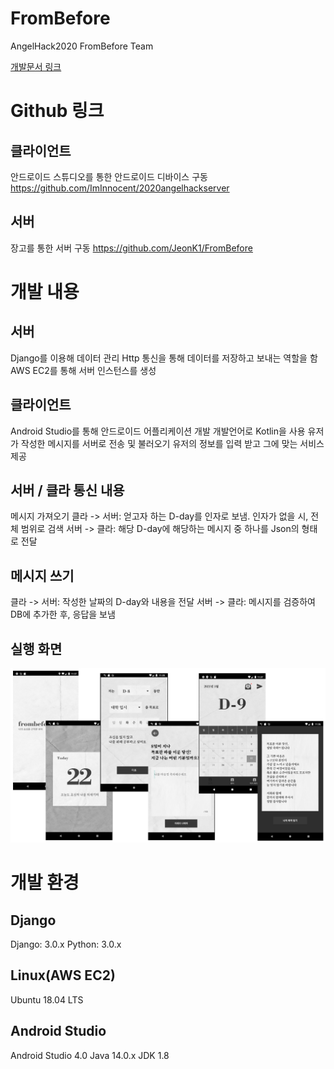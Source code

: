 # FromBefore
AngelHack2020 FromBefore Team

[개발문서 링크](https://docs.google.com/document/d/1EocbkrUlWa5vcP9SRFf-Bmn_i0vSo1Scv2Q8S0O1BxY/edit)


Github 링크
==========================

클라이언트
-------------
안드로이드 스튜디오를 통한 안드로이드 디바이스 구동
https://github.com/ImInnocent/2020angelhackserver

서버
-------------
장고를 통한 서버 구동
https://github.com/JeonK1/FromBefore


개발 내용
==========================

서버
-------------
  Django를 이용해 데이터 관리
  Http 통신을 통해 데이터를 저장하고 보내는 역할을 함
  AWS EC2를 통해 서버 인스턴스를 생성

클라이언트
-------------
  Android Studio를 통해 안드로이드 어플리케이션 개발
  개발언어로 Kotlin을 사용
  유저가 작성한 메시지를 서버로 전송 및 불러오기
  유저의 정보를 입력 받고 그에 맞는 서비스 제공

서버 / 클라 통신 내용
-------------
  메시지 가져오기
  클라 -> 서버: 얻고자 하는 D-day를 인자로 보냄. 인자가 없을 시, 전체 범위로 검색
  서버 -> 클라: 해당 D-day에 해당하는 메시지 중 하나를 Json의 형태로 전달

메시지 쓰기
-------------
  클라 -> 서버: 작성한 날짜의 D-day와 내용을 전달
  서버 -> 클라: 메시지를 검증하여 DB에 추가한 후, 응답을 보냄

실행 화면
-------------
<img src="/readme_img/1.png" width=700 />

개발 환경
=============

Django
-------------
  Django: 3.0.x
  Python: 3.0.x

Linux(AWS EC2)
-------------
  Ubuntu 18.04 LTS

Android Studio
-------------
  Android Studio 4.0
  Java 14.0.x
  JDK 1.8
